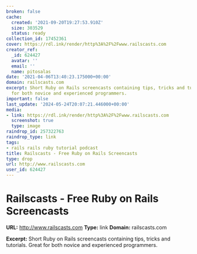 ```yaml
---
broken: false
cache:
  created: '2021-09-20T19:27:53.910Z'
  size: 303529
  status: ready
collection_id: 17452361
cover: https://rdl.ink/render/http%3A%2F%2Fwww.railscasts.com
creator_ref:
  _id: 624427
  avatar: ''
  email: ''
  name: pitosalas
date: '2021-04-06T13:40:23.175000+00:00'
domain: railscasts.com
excerpt: Short Ruby on Rails screencasts containing tips, tricks and tutorials. Great
  for both novice and experienced programmers.
important: false
last_update: '2024-05-24T20:07:21.446000+00:00'
media:
- link: https://rdl.ink/render/http%3A%2F%2Fwww.railscasts.com
  screenshot: true
  type: image
raindrop_id: 257322763
raindrop_type: link
tags:
- rails rails ruby tutorial podcast
title: Railscasts - Free Ruby on Rails Screencasts
type: drop
url: http://www.railscasts.com
user_id: 624427
---
```


# Railscasts - Free Ruby on Rails Screencasts

**URL:** http://www.railscasts.com
**Type:** link
**Domain:** railscasts.com

**Excerpt:** Short Ruby on Rails screencasts containing tips, tricks and tutorials. Great for both novice and experienced programmers.

